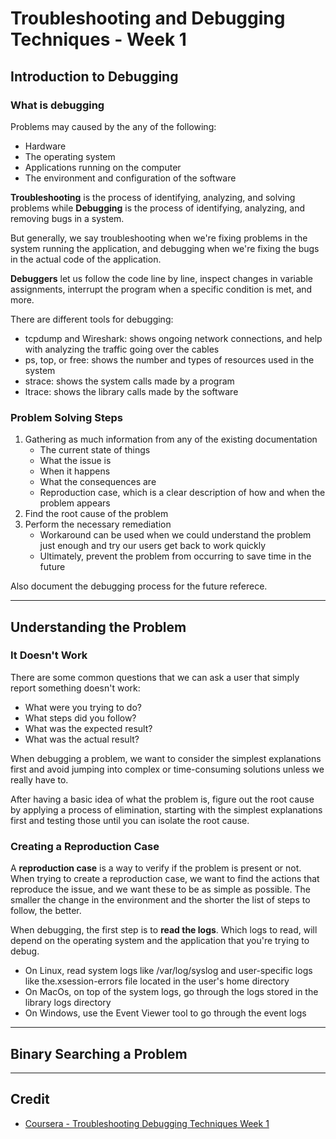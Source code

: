 # Troubleshooting and Debugging Techniques - Week 1

## Introduction to Debugging

### What is debugging

Problems may caused by the any of the following:

* Hardware
* The operating system
* Applications running on the computer
* The environment and configuration of the software

**Troubleshooting** is the process of identifying, analyzing, and solving problems while **Debugging** is the process of identifying, analyzing, and removing bugs in a system.

But generally, we say troubleshooting when we're fixing problems in the system running the application, and debugging when we're fixing the bugs in the actual code of the application.

**Debuggers** let us follow the code line by line, inspect changes in variable assignments, interrupt the program when a specific condition is met, and more.

There are different tools for debugging:

* tcpdump and Wireshark: shows ongoing network connections, and help with analyzing the traffic going over the cables
* ps, top, or free: shows the number and types of resources used in the system
* strace: shows the system calls made by a program
* ltrace: shows the library calls made by the software

### Problem Solving Steps

1. Gathering as much information from any of the existing documentation
    * The current state of things
    * What the issue is
    * When it happens
    * What the consequences are
    * Reproduction case, which is a clear description of how and when the problem appears
2. Find the root cause of the problem
3. Perform the necessary remediation
    * Workaround can be used when we could understand the problem just enough and try our users get back to work quickly
    * Ultimately, prevent the problem from occurring to save time in the future

Also document the debugging process for the future referece.

---

## Understanding the Problem

### It Doesn't Work

There are some common questions that we can ask a user that simply report something doesn't work:

* What were you trying to do?
* What steps did you follow?
* What was the expected result?
* What was the actual result?

When debugging a problem, we want to consider the simplest explanations first and avoid jumping into complex or time-consuming solutions unless we really have to.

After having a basic idea of what the problem is, figure out the root cause by applying a process of elimination, starting with the simplest explanations first and testing those until you can isolate the root cause.

### Creating a Reproduction Case

A **reproduction case** is a way to verify if the problem is present or not. When trying to create a reproduction case, we want to find the actions that reproduce the issue, and we want these to be as simple as possible. The smaller the change in the environment and the shorter the list of steps to follow, the better.

When debugging, the first step is to **read the logs**. Which logs to read, will depend on the operating system and the application that you're trying to debug.

* On Linux, read system logs like /var/log/syslog and user-specific logs like the.xsession-errors file located in the user's home directory
* On MacOs, on top of the system logs, go through the logs stored in the library logs directory
* On Windows, use the Event Viewer tool to go through the event logs

---

## Binary Searching a Problem

---

## Credit

* [Coursera - Troubleshooting Debugging Techniques Week 1](https://www.coursera.org/learn/troubleshooting-debugging-techniques/home/week/1)
